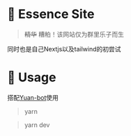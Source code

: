 # 💫 Essence Site
> ~~精华~~ 糟粕！该网站仅为群里乐子而生  

同时也是自己Nextjs以及tailwind的初尝试 


# 🔨 Usage
搭配[Yuan-bot](https://github.com/Magren0321/yuan-bot)使用
> yarn 

> yarn dev
